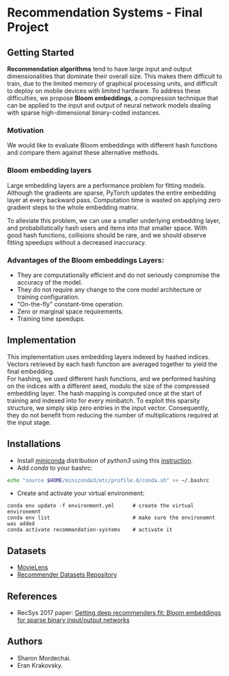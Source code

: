 # Recommendation Systems -  Final Project

## Getting Started
**Recommendation algorithms** tend to have large input and output dimensionalities that dominate their overall size.
This makes them difficult to train, due to the limited memory of graphical processing units, and difficult to deploy on mobile devices with limited hardware.
To address these difficulties, we propose **Bloom embeddings**, a compression technique that can be applied to the input and output of neural network models dealing with sparse high-dimensional binary-coded instances.
 
### Motivation
We would like to evaluate Bloom embeddings with different hash functions and compare them against these alternative methods.

### Bloom embedding layers
Large embedding layers are a performance problem for fitting models. Although the gradients are sparse, PyTorch updates the entire embedding layer at every backward pass. Computation time is wasted on applying zero gradient steps to the whole embedding matrix.

To alleviate this problem, we can use a smaller underlying embedding layer, and probabilistically hash users and items into that smaller space. With good hash functions, collisions should be rare, and we should observe fitting speedups without a decreased inaccuracy.

### Advantages of the Bloom embeddings Layers:
* They are computationally efficient and do not seriously compromise the accuracy of the model.
* They do not require any change to the core model architecture or training configuration.
* "On-the-fly" constant-time operation.
* Zero or marginal space requirements.
* Training time speedups.

## Implementation
This implementation uses embedding layers indexed by hashed indices. Vectors retrieved by each hash function are averaged together to yield the final embedding. \
For hashing, we used different hash functions, and we performed hashing on the indices with a different seed, modulo the size of the compressed embedding layer. The hash mapping is computed once at the start of training and indexed into for every minibatch.
To exploit this sparsity structure, we simply skip zero entries in the input vector. Consequently, they do not benefit from reducing the number of multiplications required at the input stage.


## Installations
* Install [miniconda](https://conda.io/miniconda.html) distribution of _python3_ using this [instruction](https://docs.conda.io/projects/conda/en/latest/user-guide/install/index.html).
* Add _conda_ to your bashrc:

```bash
echo "source $HOME/miniconda3/etc/profile.d/conda.sh" >> ~/.bashrc
```
* Create and activate your virtual environment:
```
conda env update -f environment.yml      # create the virtual environemnt
conda env list                           # make sure the environemnt was added
conda activate recommandation-systems    # activate it
```

## Datasets
* [MovieLens](https://paperswithcode.com/dataset/movielens)
* [Recommender Datasets Repository](https://github.com/sharon12312/recommender-datasets)

## References
* RecSys 2017 paper: [Getting deep recommenders fit: Bloom embeddings for sparse binary input/output networks](https://arxiv.org/abs/1706.03993)

## Authors
* Sharon Mordechai.
* Eran Krakovsky.